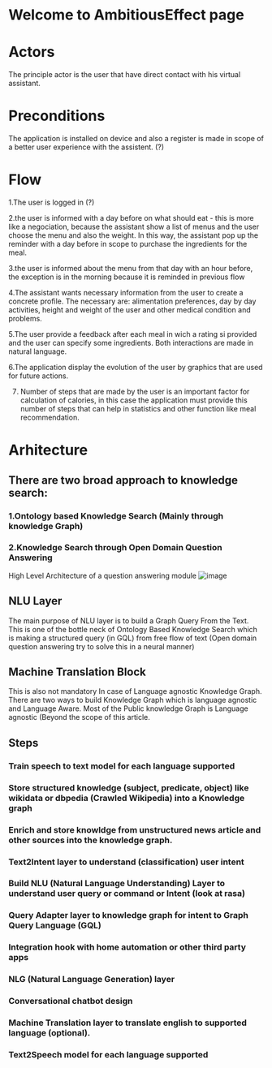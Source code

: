 # Welcome to AmbitiousEffect page



# Actors

The principle actor is the user that have direct contact with his virtual assistant.

# Preconditions

The application is installed on device and also a register is made in scope of a better user experience with the assistent. (?)

# Flow

1.The user is logged in (?) 

2.the user is informed with a day before on what should eat - this is more like a negociation, because the assistant show a list of menus and the user choose the menu and also the weight. In this way, the assistant pop up the reminder with a day before in scope to purchase the ingredients for the meal.

3.the user is informed about the menu from that day  with an hour before, the exception is in the morning because it is reminded in previous flow

4.The assistant wants necessary information from the user to create a concrete profile. The necessary are: alimentation preferences, day by day activities, height and weight of the user and other medical condition and problems. 

5.The user provide a feedback after each meal in wich a rating si provided and the user can specify some ingredients. Both interactions are made in natural language.

6.The application display the evolution of the user by graphics that are used for future actions.

7. Number of steps that are made by the user is an important factor for calculation of calories, in this case the application must provide this number of steps that can help in statistics and other function like meal recommendation.

# Arhitecture
## There are two broad approach to knowledge search:
### 1.Ontology based Knowledge Search (Mainly through knowledge Graph)
### 2.Knowledge Search through Open Domain Question Answering

High Level Architecture of a question answering module
![image](https://miro.medium.com/max/875/1*sbAR0BSuof6bgKUcv6zNUA.png)

## NLU Layer
The main purpose of NLU layer is to build a Graph Query From the Text. This is one of the bottle neck of Ontology Based Knowledge Search which is making a structured query (in GQL) from free flow of text (Open domain question answering try to solve this in a neural manner)
## Machine Translation Block
This is also not mandatory In case of Language agnostic Knowledge Graph. There are two ways to build Knowledge Graph which is language agnostic and Language Aware. Most of the Public knowledge Graph is Language agnostic (Beyond the scope of this article.
## Steps
### Train speech to text model for each language supported
### Store structured knowledge (subject, predicate, object) like wikidata or dbpedia (Crawled Wikipedia) into a Knowledge graph
### Enrich and store knowldge from unstructured news article and other sources into the knowledge graph.
### Text2Intent layer to understand (classification) user intent
### Build NLU (Natural Language Understanding) Layer to understand user query or command or Intent (look at rasa)
### Query Adapter layer to knowledge graph for intent to Graph Query Language (GQL)
### Integration hook with home automation or other third party apps
### NLG (Natural Language Generation) layer
### Conversational chatbot design
### Machine Translation layer to translate english to supported language (optional).
### Text2Speech model for each language supported
